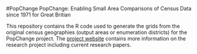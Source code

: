 #PopChange
PopChange: Enabling Small Area Comparisons of Census Data since 1971 for Great Britian

This repository contains the R code used to generate the grids from the original census geographies (output areas or enumeration districts) for the PopChange project. The [project website](https://www.liverpool.ac.uk/geography-and-planning/research/popchange/introduction/) contains more information on the research project including current research papers.
